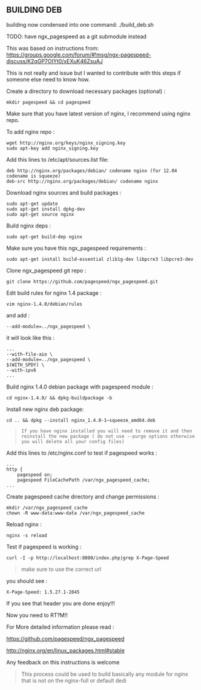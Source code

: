 BUILDING DEB
------------

building now condensed into one command:
    ./build_deb.sh

TODO: have ngx_pagespeed as a git submodule instead

This was based on instructions from:
https://groups.google.com/forum/#!msg/ngx-pagespeed-discuss/K2qGP7OIYt0/xEXuK46ZsuAJ

This is not really and issue but I wanted to contribute with this steps if someone else need to know how.

Create a directory to download necessary packages (optional) :

    mkdir pagespeed && cd pagespeed

Make sure that you have latest version of nginx, I recommend using nginx repo.

To add nginx repo :

    wget http://nginx.org/keys/nginx_signing.key
    sudo apt-key add nginx_signing.key

Add this lines to /etc/apt/sources.list file:

    deb http://nginx.org/packages/debian/ codename nginx (for 12.04 codename is squeeze)
    deb-src http://nginx.org/packages/debian/ codename nginx

Download nginx sources and build packages :
    
    sudo apt-get update
    sudo apt-get install dpkg-dev
    sudo apt-get source nginx

Build nginx deps :

    sudo apt-get build-dep nginx

Make sure you have this ngx_pagespeed requirements :

    sudo apt-get install build-essential zlib1g-dev libpcre3 libpcre3-dev


Clone ngx_pagespeed git repo :

    git clone https://github.com/pagespeed/ngx_pagespeed.git


Edit build rules for nginx 1.4 package :

    vim nginx-1.4.0/debian/rules

and add :

    --add-module=../ngx_pagespeed \

it will look like this :

    ...
    --with-file-aio \
    --add-module=../ngx_pagespeed \
    $(WITH_SPDY) \
    --with-ipv6
    ...

Build nginx 1.4.0 debian package with pagespeed module :

    cd nginx-1.4.0/ && dpkg-buildpackage -b

Install new nginx deb package:

    cd .. && dpkg --install nginx_1.4.0-1~squeeze_amd64.deb

> `If you have nginx installed you will need to remove it and then reinstall the new package ( do not use --purge options otherwise you will delete all your config files)`

Add this lines to /etc/nginx.conf to test if pagespeed works :

    ...
    http {
        pagespeed on;
        pagespeed FileCachePath /var/ngx_pagespeed_cache;
    ...

Create pagespeed cache directory and change permissions :

    mkdir /var/ngx_pagespeed_cache
    chown -R www-data:www-data /var/ngx_pagespeed_cache

Reload nginx :

    nginx -s reload

Test if pagespeed is working :

    curl -I -p http://localhost:8080/index.php|grep X-Page-Speed 

>make sure to use the correct url

you should see :

    X-Page-Speed: 1.5.27.1-2845

If you see that header you are done enjoy!!!

Now you need to RT?M!!

For More detailed information please read :

https://github.com/pagespeed/ngx_pagespeed

http://nginx.org/en/linux_packages.html#stable


Any feedback on this instructions is welcome

> This process could be used to build basically any module for nginx that is not on the nginx-full or default dedi
